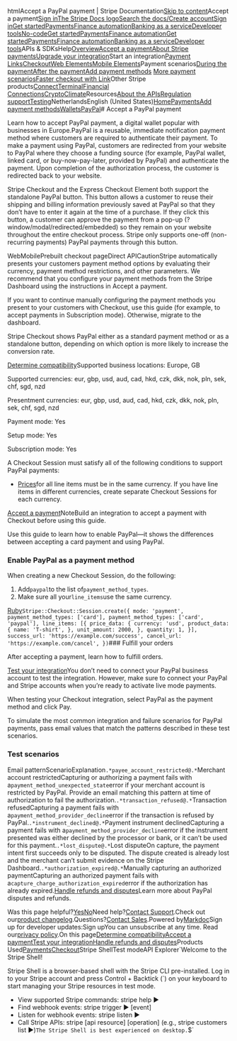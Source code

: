 htmlAccept a PayPal payment | Stripe Documentation[Skip to content](#main-content)Accept a payment[Sign in](https://dashboard.stripe.com/login?redirect=https%3A%2F%2Fdocs.stripe.com%2Fpayments%2Fpaypal%2Faccept-a-payment)[The Stripe Docs logo](/)[Search the docs/](#)[Create account](https://dashboard.stripe.com/register)[Sign in](https://dashboard.stripe.com/login?redirect=https%3A%2F%2Fdocs.stripe.com%2Fpayments%2Fpaypal%2Faccept-a-payment)[Get started](/get-started)[Payments](/payments)[Finance automation](/finance-automation)[Banking as a service](/financial-services)[Developer tools](/development)[No-code](/no-code)[Get started](/get-started)[Payments](/payments)[Finance automation](/finance-automation)[](#)[Get started](/get-started)[Payments](/payments)[Finance automation](/finance-automation)[Banking as a service](/financial-services)[Developer tools](/development)[](#)APIs & SDKsHelp[Overview](/docs/payments)[Accept a payment](#)[About Stripe payments](#)[Upgrade your integration](/docs/payments/upgrades)Start an integration[Payment Links](#)[Checkout](#)[Web Elements](#)[Mobile Elements](#)Payment scenarios[During the payment](#)[After the payment](#)[Add payment methods](#)
[More payment scenarios](#)[Faster checkout with Link](#)Other Stripe products[Connect](#)[Terminal](#)[Financial Connections](#)[Crypto](#)[Climate](#)Resources[About the APIs](#)[Regulation support](#)[Testing](/docs/testing)NetherlandsEnglish (United States)[](#)[](#)[Home](/docs)[Payments](/docs/payments)[Add payment methods](/docs/payments/payment-methods/overview)[Wallets](/docs/payments/wallets)[PayPal](/docs/payments/paypal)# Accept a PayPal payment

Learn how to accept PayPal payment, a digital wallet popular with businesses in Europe.PayPal is a reusable, immediate notification payment method where customers are required to authenticate their payment. To make a payment using PayPal, customers are redirected from your website to PayPal where they choose a funding source (for example, PayPal wallet, linked card, or buy-now-pay-later, provided by PayPal) and authenticate the payment. Upon completion of the authorization process, the customer is redirected back to your website.

Stripe Checkout and the Express Checkout Element both support the standalone PayPal button. This button allows a customer to reuse their shipping and billing information previously saved at PayPal so that they don’t have to enter it again at the time of a purchase. If they click this button, a customer can approve the payment from a pop-up (?window/modal/redirected/embedded) so they remain on your website throughout the entire checkout process. Stripe only supports one-off (non-recurring payments) PayPal payments through this button.



WebMobilePrebuilt checkout pageDirect APICautionStripe automatically presents your customers payment method options by evaluating their currency, payment method restrictions, and other parameters. We recommend that you configure your payment methods from the Stripe Dashboard using the instructions in Accept a payment.

If you want to continue manually configuring the payment methods you present to your customers with Checkout, use this guide (for example, to accept payments in Subscription mode). Otherwise, migrate to the dashboard.

Stripe Checkout shows PayPal either as a standard payment method or as a standalone button, depending on which option is more likely to increase the conversion rate.

[Determine compatibility](#compatibility)Supported business locations: Europe, GB

Supported currencies: eur, gbp, usd, aud, cad, hkd, czk, dkk, nok, pln, sek, chf, sgd, nzd

Presentment currencies: eur, gbp, usd, aud, cad, hkd, czk, dkk, nok, pln, sek, chf, sgd, nzd

Payment mode: Yes

Setup mode: Yes

Subscription mode: Yes

A Checkout Session must satisfy all of the following conditions to support PayPal payments:

- [Prices](/api/prices)for all line items must be in the same currency. If you have line items in different currencies, create separate Checkout Sessions for each currency.

[Accept a payment](#accept-a-payment)NoteBuild an integration to accept a payment with Checkout before using this guide.

Use this guide to learn how to enable PayPal—it shows the differences between accepting a card payment and using PayPal.

### Enable PayPal as a payment method

When creating a new Checkout Session, do the following:

1. Add`paypal`to the list of`payment_method_types`.
2. Make sure all your`line_items`use the same currency.

[Ruby](#)`Stripe::Checkout::Session.create({
  mode: 'payment',
  payment_method_types: ['card'],
  payment_method_types: ['card', 'paypal'],
  line_items: [{
    price_data: {
      currency: 'usd',
      product_data: {
        name: 'T-shirt',
      },
      unit_amount: 2000,
    },
    quantity: 1,
  }],
  success_url: 'https://example.com/success',
  cancel_url: 'https://example.com/cancel',
})`### Fulfill your orders

After accepting a payment, learn how to fulfill orders.

[Test your integration](#test-integration)You don’t need to connect your PayPal business account to test the integration. However, make sure to connect your PayPal and Stripe accounts when you’re ready to activate live mode payments.

When testing your Checkout integration, select PayPal as the payment method and click Pay.

To simulate the most common integration and failure scenarios for PayPal payments, pass email values that match the patterns described in these test scenarios.

### Test scenarios

Email patternScenarioExplanation`.*payee_account_restricted@.*`Merchant account restrictedCapturing or authorizing a payment fails with a`payment_method_unexpected_state`error if your merchant account is restricted by PayPal. Provide an email matching this pattern at time of authorization to fail the authorization.`.*transaction_refused@.*`Transaction refusedCapturing a payment fails with a`payment_method_provider_decline`error if the transaction is refused by PayPal.`.*instrument_declined@.*`Payment instrument declinedCapturing a payment fails with a`payment_method_provider_decline`error if the instrument presented was either declined by the processor or bank, or it can’t be used for this payment.`.*lost_dispute@.*`Lost disputeOn capture, the payment intent first succeeds only to be disputed. The dispute created is already lost and the merchant can’t submit evidence on the Stripe Dashboard.`.*authorization_expired@.*`Manually capturing an authorized paymentCapturing an authorized payment fails with a`capture_charge_authorization_expired`error if the authorization has already expired.[Handle refunds and disputes](#refunds-and-disputes)Learn more about PayPal disputes and refunds.

Was this page helpful?[Yes](#)[No](#)Need help?[Contact Support](https://support.stripe.com/).Check out our[product changelog](https://stripe.com/blog/changelog).Questions?[Contact Sales](https://stripe.com/contact/sales).Powered by[Markdoc](https://markdoc.dev)Sign up for developer updates:Sign upYou can unsubscribe at any time. Read our[privacy policy](https://stripe.com/privacy).On this page[Determine compatibility](#compatibility)[Accept a payment](#accept-a-payment)[Test your integration](#test-integration)[Handle refunds and disputes](#refunds-and-disputes)Products Used[Payments](/payments)[Checkout](/payments/checkout)Stripe ShellTest modeAPI Explorer[](https://stripe.com/docs/stripe-cli#install)`Welcome to the Stripe Shell!

Stripe Shell is a browser-based shell with the Stripe CLI pre-installed. Log in to your
Stripe account and press Control + Backtick (`) on your keyboard to start managing your Stripe
resources in test mode.

- View supported Stripe commands: stripe help ▶️
- Find webhook events: stripe trigger ▶️ [event]
- Listen for webhook events: stripe listen ▶
- Call Stripe APIs: stripe [api resource] [operation] (e.g., stripe customers list ▶️)`The Stripe Shell is best experienced on desktop.`$`